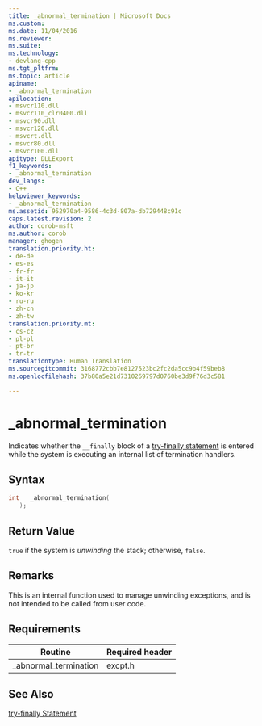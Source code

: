 ```yaml
---
title: _abnormal_termination | Microsoft Docs
ms.custom: 
ms.date: 11/04/2016
ms.reviewer: 
ms.suite: 
ms.technology:
- devlang-cpp
ms.tgt_pltfrm: 
ms.topic: article
apiname:
- _abnormal_termination
apilocation:
- msvcr110.dll
- msvcr110_clr0400.dll
- msvcr90.dll
- msvcr120.dll
- msvcrt.dll
- msvcr80.dll
- msvcr100.dll
apitype: DLLExport
f1_keywords:
- _abnormal_termination
dev_langs:
- C++
helpviewer_keywords:
- _abnormal_termination
ms.assetid: 952970a4-9586-4c3d-807a-db729448c91c
caps.latest.revision: 2
author: corob-msft
ms.author: corob
manager: ghogen
translation.priority.ht:
- de-de
- es-es
- fr-fr
- it-it
- ja-jp
- ko-kr
- ru-ru
- zh-cn
- zh-tw
translation.priority.mt:
- cs-cz
- pl-pl
- pt-br
- tr-tr
translationtype: Human Translation
ms.sourcegitcommit: 3168772cbb7e8127523bc2fc2da5cc9b4f59beb8
ms.openlocfilehash: 37b80a5e21d7310269797d0760be3d9f76d3c581

---
```

# _abnormal_termination
Indicates whether the `__finally` block of a [try-finally statement](../cpp/try-finally-statement.md) is entered while the system is executing an internal list of termination handlers.  
  
## Syntax  
  
```cpp  
int   _abnormal_termination(  
   );  
```  
  
## Return Value  
 `true` if the system is *unwinding* the stack; otherwise, `false`.  
  
## Remarks  
 This is an internal function used to manage unwinding exceptions, and is not intended to be called from user code.  
  
## Requirements  
  
|Routine|Required header|  
|-------------|---------------------|  
|_abnormal_termination|excpt.h|  
  
## See Also  
 [try-finally Statement](../cpp/try-finally-statement.md)


<!--HONumber=Jan17_HO1-->


